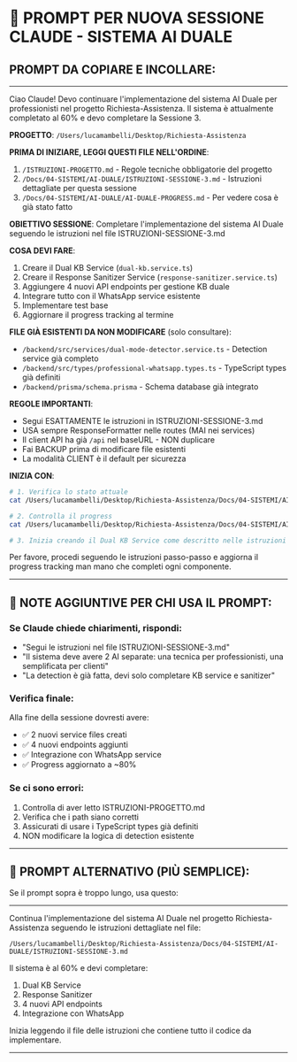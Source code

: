 # 🤖 PROMPT PER NUOVA SESSIONE CLAUDE - SISTEMA AI DUALE

## PROMPT DA COPIARE E INCOLLARE:

---

Ciao Claude! Devo continuare l'implementazione del sistema AI Duale per professionisti nel progetto Richiesta-Assistenza. Il sistema è attualmente completato al 60% e devo completare la Sessione 3.

**PROGETTO**: `/Users/lucamambelli/Desktop/Richiesta-Assistenza`

**PRIMA DI INIZIARE, LEGGI QUESTI FILE NELL'ORDINE**:
1. `/ISTRUZIONI-PROGETTO.md` - Regole tecniche obbligatorie del progetto
2. `/Docs/04-SISTEMI/AI-DUALE/ISTRUZIONI-SESSIONE-3.md` - Istruzioni dettagliate per questa sessione
3. `/Docs/04-SISTEMI/AI-DUALE/AI-DUALE-PROGRESS.md` - Per vedere cosa è già stato fatto

**OBIETTIVO SESSIONE**: Completare l'implementazione del sistema AI Duale seguendo le istruzioni nel file ISTRUZIONI-SESSIONE-3.md

**COSA DEVI FARE**:
1. Creare il Dual KB Service (`dual-kb.service.ts`)
2. Creare il Response Sanitizer Service (`response-sanitizer.service.ts`) 
3. Aggiungere 4 nuovi API endpoints per gestione KB duale
4. Integrare tutto con il WhatsApp service esistente
5. Implementare test base
6. Aggiornare il progress tracking al termine

**FILE GIÀ ESISTENTI DA NON MODIFICARE** (solo consultare):
- `/backend/src/services/dual-mode-detector.service.ts` - Detection service già completo
- `/backend/src/types/professional-whatsapp.types.ts` - TypeScript types già definiti
- `/backend/prisma/schema.prisma` - Schema database già integrato

**REGOLE IMPORTANTI**:
- Segui ESATTAMENTE le istruzioni in ISTRUZIONI-SESSIONE-3.md
- USA sempre ResponseFormatter nelle routes (MAI nei services)
- Il client API ha già `/api` nel baseURL - NON duplicare
- Fai BACKUP prima di modificare file esistenti
- La modalità CLIENT è il default per sicurezza

**INIZIA CON**:
```bash
# 1. Verifica lo stato attuale
cat /Users/lucamambelli/Desktop/Richiesta-Assistenza/Docs/04-SISTEMI/AI-DUALE/ISTRUZIONI-SESSIONE-3.md

# 2. Controlla il progress
cat /Users/lucamambelli/Desktop/Richiesta-Assistenza/Docs/04-SISTEMI/AI-DUALE/AI-DUALE-PROGRESS.md | grep "Overall Progress"

# 3. Inizia creando il Dual KB Service come descritto nelle istruzioni
```

Per favore, procedi seguendo le istruzioni passo-passo e aggiorna il progress tracking man mano che completi ogni componente.

---

## 📌 NOTE AGGIUNTIVE PER CHI USA IL PROMPT:

### Se Claude chiede chiarimenti, rispondi:
- "Segui le istruzioni nel file ISTRUZIONI-SESSIONE-3.md"
- "Il sistema deve avere 2 AI separate: una tecnica per professionisti, una semplificata per clienti"
- "La detection è già fatta, devi solo completare KB service e sanitizer"

### Verifica finale:
Alla fine della sessione dovresti avere:
- ✅ 2 nuovi service files creati
- ✅ 4 nuovi endpoints aggiunti
- ✅ Integrazione con WhatsApp service
- ✅ Progress aggiornato a ~80%

### Se ci sono errori:
1. Controlla di aver letto ISTRUZIONI-PROGETTO.md
2. Verifica che i path siano corretti
3. Assicurati di usare i TypeScript types già definiti
4. NON modificare la logica di detection esistente

---

## 🔄 PROMPT ALTERNATIVO (PIÙ SEMPLICE):

Se il prompt sopra è troppo lungo, usa questo:

---

Continua l'implementazione del sistema AI Duale nel progetto Richiesta-Assistenza seguendo le istruzioni dettagliate nel file:

`/Users/lucamambelli/Desktop/Richiesta-Assistenza/Docs/04-SISTEMI/AI-DUALE/ISTRUZIONI-SESSIONE-3.md`

Il sistema è al 60% e devi completare:
1. Dual KB Service
2. Response Sanitizer 
3. 4 nuovi API endpoints
4. Integrazione con WhatsApp

Inizia leggendo il file delle istruzioni che contiene tutto il codice da implementare.

---
